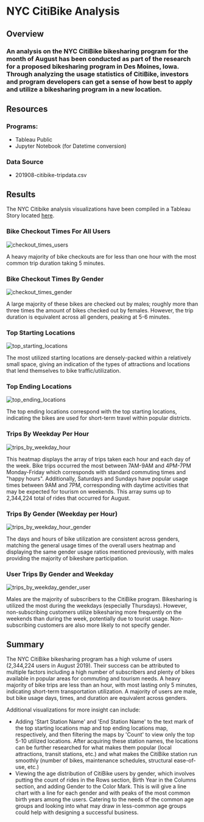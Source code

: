# NYC CitiBike Analysis
## Overview
### An analysis on the NYC CitiBike bikesharing program for the month of August has been conducted as part of the research for a proposed bikesharing program in Des Moines, Iowa. Through analyzing the usage statistics of CitiBike, investors and program developers can get a sense of how best to apply and utilize a bikesharing program in a new location.

## Resources
### Programs:
- Tableau Public
- Jupyter Notebook (for Datetime conversion)

### Data Source
- 201908-citibike-tripdata.csv

## Results

The NYC Citibike analysis visualizations have been compiled in a Tableau Story located [here](https://public.tableau.com/app/profile/alena.swann/viz/CitiBikeModule14Challenge/NYCCitiBikeUsageDetails?publish=yes).

### Bike Checkout Times For All Users
![checkout_times_users](images/checkout_times_users.PNG)

A heavy majority of bike checkouts are for less than one hour with the most common trip duration taking 5 minutes. 

### Bike Checkout Times By Gender
![checkout_times_gender](images/checkout_times_gender.PNG)

A large majority of these bikes are checked out by males; roughly more than three times the amount of bikes checked out by females. However, the trip duration is equivalent across all genders, peaking at 5-6 minutes.

### Top Starting Locations
![top_starting_locations](images/top_starting_locations.PNG)

The most utilized starting locations are densely-packed within a relatively small space, giving an indication of the types of attractions and locations that lend themselves to bike traffic/utilization.

### Top Ending Locations
![top_ending_locations](images/top_ending_locations.PNG)

The top ending locations correspond with the top starting locations, indicating the bikes are used for short-term travel within popular districts.

### Trips By Weekday Per Hour
![trips_by_weekday_hour](images/trips_by_weekday_hour.PNG)

This heatmap displays the array of trips taken each hour and each day of the week. Bike trips occurred the most between 7AM-9AM and 4PM-7PM Monday-Friday which corresponds with standard commuting times and "happy hours". Additionally, Saturdays and Sundays have popular usage times between 9AM and 7PM, corresponding with daytime activities that may be expected for tourism on weekends. This array sums up to 2,344,224 total of rides that occurred for August.

### Trips By Gender (Weekday per Hour)
![trips_by_weekday_hour_gender](images/trips_by_weekday_hour_gender.PNG)

The days and hours of bike utilization are consistent across genders, matching the general usage times of the overall users heatmap and displaying the same gender usage ratios mentioned previously, with males providing the majority of bikeshare participation.

### User Trips By Gender and Weekday
![trips_by_weekday_gender_user](images/trips_by_weekday_gender_user.PNG)

Males are the majority of subscribers to the CitiBike program. Bikesharing is utilized the most during the weekdays (especially Thursdays). However, non-subscribing customers utilize bikesharing more frequently on the weekends than during the week, potentially due to tourist usage. Non-subscribing customers are also more likely to not specify gender. 


## Summary
The NYC CitiBike bikesharing program has a high volume of users (2,344,224 users in August 2019). Their success can be attributed to multiple factors including a high number of subscribers and plenty of bikes available in popular areas for commuting and tourism needs. A heavy majority of bike trips are less than an hour, with most lasting only 5 minutes, indicating short-term transportation utilization. A majority of users are male, but bike usage days, times, and duration are equivalent across genders.

Additional visualizations for more insight can include:

- Adding 'Start Station Name' and 'End Station Name' to the text mark of the top starting locations map and top ending locations map, respectively, and then filtering the maps by 'Count' to view only the top 5-10 utilized locations. After acquiring these station names, the locations can be further researched for what makes them popular (local attractions, transit stations, etc.) and what makes the CitiBike station run smoothly (number of bikes, maintenance schedules, structural ease-of-use, etc.)
- Viewing the age distribution of CitiBike users by gender, which involves putting the count of rides in the Rows section, Birth Year in the Columns section, and adding Gender to the Color Mark. This is will give a line chart with a line for each gender and with peaks of the most common birth years among the users. Catering to the needs of the common age groups and looking into what may draw in less-common age groups could help with designing a successful business.

